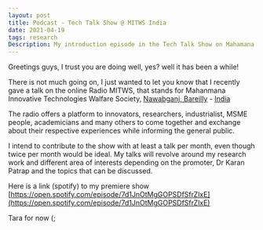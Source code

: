 ```yaml
---
layout: post
title: Podcast - Tech Talk Show @ MITWS India
date: 2021-04-19
tags: research   
Description: My introduction episode in the Tech Talk Show on Mahamana Inovative Technologies Welfare Society,Nawabganj, Bareilly.
---
```



Greetings guys, I trust you are doing well, yes? well it has been a while!

There is not much going on, I just wanted to let you know that I recently gave a talk on the online Radio
MITWS, that stands for Mahanmana Innovative Technologies Walfare Society, [Nawabganj, Bareilly](https://en.wikipedia.org/wiki/Nawabganj,_Bareilly) - [India](https://en.wikipedia.org/wiki/India) 

The radio offers a platform to innovators, researchers, industrialist, MSME people, academicians and many others to come together and exchange about their 
respective experiences while informing the general public. 

I intend to contribute to the show with at least a talk per month, even though twice per month would be ideal. My talks will revolve around my research work and 
different area of interests depending on the promoter, Dr Karan Patrap and the topics that can be discussed.

Here is a link (spotify) to my premiere show [https://open.spotify.com/episode/7d1JnOtMgGOPSDfSfrZlxE](https://open.spotify.com/episode/7d1JnOtMgGOPSDfSfrZlxE) 


Tara for now (;
